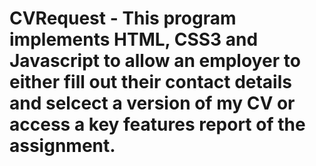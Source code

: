 # CVRequest - This program implements HTML, CSS3 and Javascript to allow an employer to either fill out their contact details and selcect a version of my CV or access a key features report of the assignment. 
